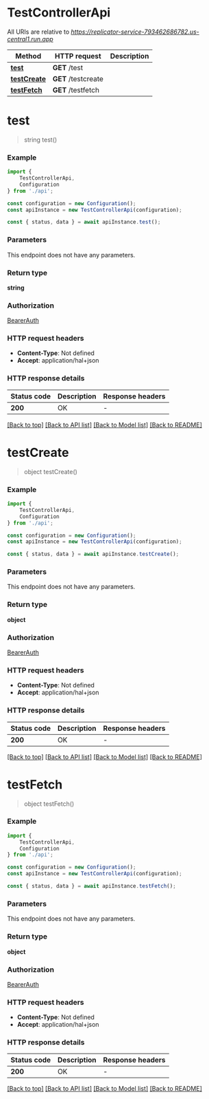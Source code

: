 # TestControllerApi

All URIs are relative to *https://replicator-service-793462686782.us-central1.run.app*

|Method | HTTP request | Description|
|------------- | ------------- | -------------|
|[**test**](#test) | **GET** /test | |
|[**testCreate**](#testcreate) | **GET** /testcreate | |
|[**testFetch**](#testfetch) | **GET** /testfetch | |

# **test**
> string test()


### Example

```typescript
import {
    TestControllerApi,
    Configuration
} from './api';

const configuration = new Configuration();
const apiInstance = new TestControllerApi(configuration);

const { status, data } = await apiInstance.test();
```

### Parameters
This endpoint does not have any parameters.


### Return type

**string**

### Authorization

[BearerAuth](../README.md#BearerAuth)

### HTTP request headers

 - **Content-Type**: Not defined
 - **Accept**: application/hal+json


### HTTP response details
| Status code | Description | Response headers |
|-------------|-------------|------------------|
|**200** | OK |  -  |

[[Back to top]](#) [[Back to API list]](../README.md#documentation-for-api-endpoints) [[Back to Model list]](../README.md#documentation-for-models) [[Back to README]](../README.md)

# **testCreate**
> object testCreate()


### Example

```typescript
import {
    TestControllerApi,
    Configuration
} from './api';

const configuration = new Configuration();
const apiInstance = new TestControllerApi(configuration);

const { status, data } = await apiInstance.testCreate();
```

### Parameters
This endpoint does not have any parameters.


### Return type

**object**

### Authorization

[BearerAuth](../README.md#BearerAuth)

### HTTP request headers

 - **Content-Type**: Not defined
 - **Accept**: application/hal+json


### HTTP response details
| Status code | Description | Response headers |
|-------------|-------------|------------------|
|**200** | OK |  -  |

[[Back to top]](#) [[Back to API list]](../README.md#documentation-for-api-endpoints) [[Back to Model list]](../README.md#documentation-for-models) [[Back to README]](../README.md)

# **testFetch**
> object testFetch()


### Example

```typescript
import {
    TestControllerApi,
    Configuration
} from './api';

const configuration = new Configuration();
const apiInstance = new TestControllerApi(configuration);

const { status, data } = await apiInstance.testFetch();
```

### Parameters
This endpoint does not have any parameters.


### Return type

**object**

### Authorization

[BearerAuth](../README.md#BearerAuth)

### HTTP request headers

 - **Content-Type**: Not defined
 - **Accept**: application/hal+json


### HTTP response details
| Status code | Description | Response headers |
|-------------|-------------|------------------|
|**200** | OK |  -  |

[[Back to top]](#) [[Back to API list]](../README.md#documentation-for-api-endpoints) [[Back to Model list]](../README.md#documentation-for-models) [[Back to README]](../README.md)

